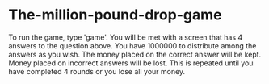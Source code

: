 # The-million-pound-drop-game

To run the game, type 'game'.
You will be met with a screen that has 4 answers to the question above.
You have 1000000 to distribute among the answers as you wish.
The money placed on the correct answer will be kept.
Money placed on incorrect answers will be lost.
This is repeated until you have completed 4 rounds or you lose all your money.
